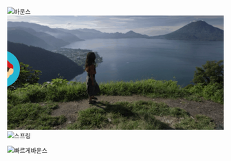 ![바운스](./asset/%EB%B0%94%EC%9A%B4%EC%8A%A4.gif)
![부드럽게](./asset/부드럽게.gif)
![스프링](./asset/스프링.gif)

![빠르게바운스](./asset/%EB%B9%A0%EB%A5%B4%EA%B2%8C%EB%93%A4%EC%96%B4%EC%98%A4%EB%A9%B0%EB%B0%94%EC%9A%B4%EC%8A%A4.gif)
